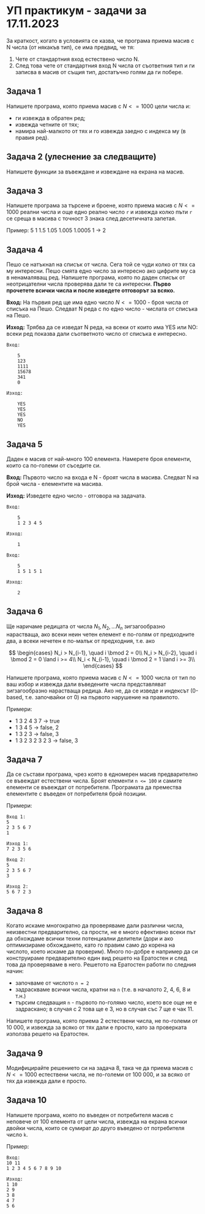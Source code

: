 # УП практикум - задачи за 17.11.2023

За краткост, когато в условията се казва, че програма приема масив с N числа (от някакъв тип), се има предвид, че тя:
1. Чете от стандартния вход естествено число N.
2. След това чете от стандартния вход N числа от съответния тип и ги записва в масив от същия тип, достатъчно голям да ги побере.

## Задача 1

Напишете програма, която приема масив с $N <= 1000$ цели числа и:
- ги извежда в обратен ред;
- извежда четните от тях;
- намира най-малкото от тях и го извежда заедно с индекса му (в правия ред).

## Задача 2 (улеснение за следващите)

Напишете функции за въвеждане и извеждане на екрана на масив.

## Задача 3

Напишете програма за търсене и броене, която приема масив с $N <= 1000$ реални числа и още едно реално число `r` и
извежда колко пъти `r` се среща в масива с точност 3 знака след десетичната запетая.

Пример: 5 1 1.5 1.05 1.005 1.0005 1 -> 2

## Задача 4

Пешо се натъкнал на списък от числа. Сега той се чуди колко от тях са му интересни. Пешо смята едно число за интересно ако цифрите му са в ненамаляващ ред. Напишете програма, която по даден списък от неотрицателни числа проверява дали те са интересни. **Първо прочетете всички числа и после изведете отговорът за всяко.**

**Вход:** На първия ред ще има едно число $N <= 1000$ - броя числа от списъка на Пешо. Следват N реда с по едно число - числата от списъка на Пешо.

**Изход:** Трябва да се изведат N реда, на всеки от които има YES или NO: всеки ред показва дали съответното число от списъка е интересно.

    Вход:

        5
        123
        1111
        15678
        341
        0

    Изход:

        YES
        YES
        YES
        NO
        YES

## Задача 5

Даден е масив от най-много 100 елемента. Намерете броя елементи, които са по-големи от съседите си.

**Вход:** Първото число на входа е N - броят числа в масива. Следват N на брой числа - елементите на масива.

**Изход:** Изведете едно число - отговора на задачата.

    Вход:

        5
        1 2 3 4 5

    Изход:

        1

    Вход:

        5
        1 5 1 5 1

    Изход:

        2

## Задача 6

Ще наричаме редицата от числа $N_1, N_2, ... N_n$ зигзагообразно нарастваща, ако всеки неин четен елемент е по-голям от предходните два,
а всеки нечетен е по-малък от предходния, т.е. ако

$$
\begin{cases}
  N_i > N_{i-1}, \quad i \bmod 2 = 0\\
  N_i > N_{i-2}, \quad i \bmod 2 = 0 \land i >= 4\\
  N_i < N_{i-1}, \quad i \bmod 2 = 1 \land i >= 3\\
\end{cases}
$$

Напишете програма, която приема масив с $N <= 1000$ числа от тип по ваш избор и извежда дали въведените числа представляват
зигзагообразно нарастваща редица. Ако не, да се изведе и индексът (0-based, т.е. започвайки от 0) на първото нарушение на правилото.

Примери:

- 1 3 2 4 3 7 -> true
- 1 3 4 5 -> false, 2
- 1 3 2 3 -> false, 3
- 1 3 2 3 2 3 2 3 -> false, 3

## Задача 7

Да се състави програма, чрез която в едномерен масив предварително се въвеждат естествени числа. Броят елементи `n <= 100` и самите елементи се въвеждат от потребителя. Програмата да премества елементите с въведен от потребителя брой позиции.

Примери:

    Вход 1:
    5
    2 3 5 6 7
    1

    Изход 1:
    7 2 3 5 6

    Вход 2:
    5
    2 3 5 6 7
    3

    Изход 2:
    5 6 7 2 3

## Задача 8

Когато искаме многократно да проверяваме дали различни числа, неизвестни предварително, са прости, не е много ефективно всеки път
да обхождаме всички техни потенциални делители (дори и ако оптимизираме обхождането, като го правим само до корена на числото,
което искаме да проверим). Много по-добре е например да си конструираме предварително един вид решето на Ератостен и след това
да проверяваме в него. Решетото на Ератостен работи по следния начин:

- започваме от числото `n = 2`
- задраскваме всички числа, кратни на `n` (т.е. в началото 2, 4, 6, 8 и т.н.)
- търсим следващия `n` - първото по-голямо число, което все още не е задраскано;
в случая с 2 това ще е 3, но в случая със 7 ще е чак 11.

Напишете програма, която приема 2 естествени числа, не по-големи от 10 000, и извежда за всяко от тях дали е просто,
като за проверката използва решето на Ератостен.

## Задача 9

Модифицирайте решението си на задача 8, така че да приема масив с $N <= 1000$ естествени числа, не по-големи от 100 000,
и за всяко от тях да извежда дали е просто.

## Задача 10

Напишете програма, която по въведен от потребителя масив с неповече от 100 елемента от цели числа, извежда на екрана всички двойки числа, които се сумират до друго въведено от потребителя число `k`.

Пример:

    Вход:
    10 11
    1 2 3 4 5 6 7 8 9 10

    Изход:
    1 10
    2 9
    3 8
    4 7
    5 6
